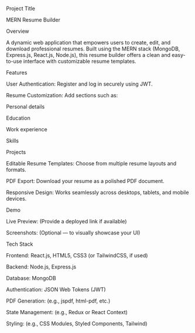 Project Title

MERN Resume Builder

Overview

A dynamic web application that empowers users to create, edit, and download professional resumes. Built using the MERN stack (MongoDB, Express.js, React.js, Node.js), this resume builder offers a clean and easy-to-use interface with customizable resume templates.

Features

User Authentication: Register and log in securely using JWT.

Resume Customization: Add sections such as:

Personal details

Education

Work experience

Skills

Projects

Editable Resume Templates: Choose from multiple resume layouts and formats.

PDF Export: Download your resume as a polished PDF document.

Responsive Design: Works seamlessly across desktops, tablets, and mobile devices.

Demo

Live Preview: (Provide a deployed link if available)

Screenshots: (Optional — to visually showcase your UI)

Tech Stack

Frontend: React.js, HTML5, CSS3 (or TailwindCSS, if used)

Backend: Node.js, Express.js

Database: MongoDB

Authentication: JSON Web Tokens (JWT)

PDF Generation: (e.g., jspdf, html-pdf, etc.)

State Management: (e.g., Redux or React Context)

Styling: (e.g., CSS Modules, Styled Components, Tailwind)
